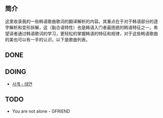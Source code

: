 ## 简介

这里收录我的一些韩语歌曲歌词的翻译解析的内容。其重点在于对于韩语部分的逐字解析和变形拆解，这（黏合语特性）也是韩语入门者最困惑的韩语特征之一。希望读者通过韩语歌词的学习，更轻松的掌握韩语的特征和规律，对于这些韩语歌曲的美也可以有一手的认识。以下是歌曲列表。

## DONE

## DOING

* [사계 - 태연](사계%20-%20태연.md)

## TODO

* You are not alone - GFRIEND